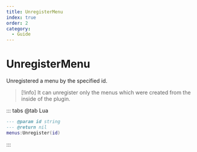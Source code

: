 ```yaml
---
title: UnregisterMenu
index: true
order: 2
category:
  - Guide
---
```


# UnregisterMenu
Unregistered a menu by the specified id.
> [!info]
> It can unregister only the menus which were created from the inside of the plugin. 

::: tabs
@tab Lua
```lua
--- @param id string
--- @return nil
menus:Unregister(id)
```

:::